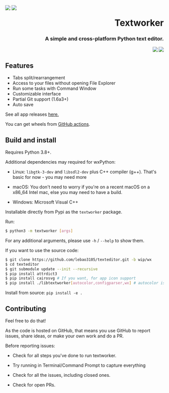<div style="float: left;">
    <img src="https://raw.githubusercontent.com/lebao3105/texteditor/data/icons/me.lebao3105.textworker.svg">
    <img src="https://raw.githubusercontent.com/lebao3105/texteditor/data/icons/me.lebao3105.textworker.Devel.svg">
</div>

<p align="right">
    <h1 align="right">
        <strong>Textworker</strong>
    </h1>
    <h3 align="right">
    A simple and cross-platform Python text editor.
    </h3>
    <a href="https://github.com/psf/black">
        <image src="https://img.shields.io/badge/code%20style-black-000000.svg" align="right"/>
    </a>
    <a href="https://github.com/lebao3105/texteditor/actions/workflows/wheel.yml">
        <image src="https://github.com/lebao3105/texteditor/actions/workflows/wheel.yml/badge.svg?branch=data" align="right"/>
    </a>
</p>

<br clear="both">

## Features
* Tabs split/rearrangement
* Access to your files without opening File Explorer
* Run some tasks with Command Window
* Customizable interface
* Partial Git support (1.6a3+)
* Auto save

See all app releases [here.](https://github.com/lebao3105/texteditor/releases)

You can get wheels from [GitHub actions](https://github.com/lebao3105/texteditor/actions).

## Build and install

Requires Python 3.8+.

Additional dependencies may required for wxPython:

* Linux: ```libgtk-3-dev``` and ```libsdl2-dev``` plus C++ compiler (g++). That's basic for now - you may need more

* macOS: You don't need to worry if you're on a recent macOS on a x86_64 Intel mac, else you may need to have a build.

* Windows: Microsoft Visual C++

Installable directly from Pypi as the ```textworker``` package.

Run:

```bash
$ python3 -m textworker [args]
```

For any additional arguments, please use ```-h``` / ```--help``` to show them.

If you want to use the source code:

```bash
$ git clone https://github.com/lebao3105/texteditor.git -b wip/wx
$ cd texteditor
$ git submodule update --init --recursive
$ pip install attrdict3
$ pip install cairosvg # If you want, for app icon support
$ pip install ./libtextworker[autocolor,configparser,wx] # autocolor is optional, even you have dark mode.
```

Install from source: ```pip install -e .```

## Contributing

Feel free to do that!

As the code is hosted on GitHub, that means you use GitHub to report issues, share ideas, or make your own work and do a PR.

Before reporting issues:

- Check for all steps you've done to run textworker.

- Try running in Terminal/Command Prompt to capture everything

- Check for all the issues, including closed ones.

- Check for open PRs.
